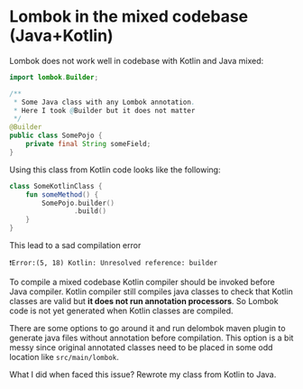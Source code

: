 # Lombok in the mixed codebase (Java+Kotlin)

Lombok does not work well in codebase with Kotlin and Java mixed:

```java
import lombok.Builder;

/**
 * Some Java class with any Lombok annotation.
 * Here I took @Builder but it does not matter
 */
@Builder
public class SomePojo {
    private final String someField;
}

```

Using this class from Kotlin code looks like the following:

```kotlin
class SomeKotlinClass {
    fun someMethod() {
        SomePojo.builder()
                .build()
    }
}
```

This lead to a sad compilation error

```
❗Error:(5, 18) Kotlin: Unresolved reference: builder
```

To compile a mixed codebase Kotlin compiler should be invoked before Java compiler. Kotlin compiler still compiles java classes to check that Kotlin classes are valid but **it does not run annotation processors**. So Lombok code is not yet generated when Kotlin classes are compiled.  

There are some options to go around it and run delombok maven plugin to generate java files without annotation before compilation. This option is a bit messy since original annotated classes need to be placed in some odd location like `src/main/lombok`.

What I did when faced this issue? Rewrote my class from Kotlin to Java.
